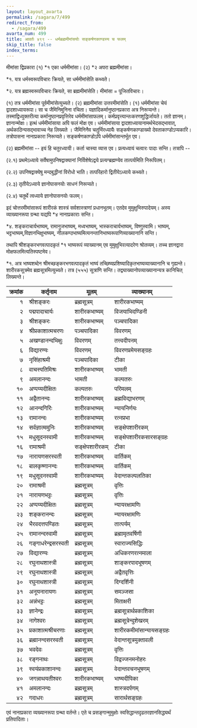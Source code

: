```yaml
---
layout: layout_avarta
permalink: /sagara/7/499
redirect_from:
  - /sagara/499
avarta_num: 499
title: आवर्तः ४९९ -- धर्मब्रह्ममीमांसयोः सङ्कर्षणकाण्डस्य च फलम्
skip_title: false
index_terms: 
---
```


मीमांसा द्विप्रकारा
(१) *१ एका धर्ममीमांसा। (२) *२ अपरा ब्रह्ममीमांसा।

<div class="footnote" markdown="1">
*१. यत्र धर्मस्वरूपविचारः क्रियते, सा धर्ममीमांसेति कथ्यते।

*२. यत्र ब्रह्मस्वरूपविचारः क्रियते, सा ब्रह्ममीमांसेति। मीमांसा = पूजितविचारः।
</div>

(१) तत्र धर्ममीमांसा पूर्वमीमांसेत्युच्यते। (२) ब्रह्ममीमांसा उत्तरमीमांसेति।
(१) धर्ममीमांसा चेयं द्वादशाध्यायरूपा। सा च जैमिनिमुनिना रचिता।
यज्ञादिकर्मानुष्ठानप्रकारा अत्र निरूप्यन्ते। तस्माद्विध्युक्तरीत्या कर्मानुष्ठानप्रवृत्तिरेव धर्ममीमांसाफलम्। कर्मप्रवृत्त्यान्तःकरणशुद्धिर्जायते। ततो ज्ञानम्।
ज्ञानान्मोक्षः। इत्थं धर्ममीमांसाया अपि फलं मोक्ष एव। धर्ममीमांसाया द्वादशाध्यायानामर्थभेदसद्भावात्, अर्थकाठिन्यसद्भावाच्च नेह लिख्यते
। जैमिनिनैव चतुर्भिरध्यायैः सङ्कर्षणकाण्डाख्यो देवताकाण्डोऽप्यकारि। तत्रोपासना
नानाप्रकारा निरूप्यते। सङ्कर्षणकाण्डोऽपि धर्ममीमांसान्तर्भूत एव।

(२) ब्रह्ममीमांसा --
इयं हि चतुरध्यायी। कर्ता चास्या व्यास एव।
प्रत्यध्यायं चत्वारः पादाः सन्ति। तत्रापि --

(२.१) प्रथमेऽध्याये सर्वेषामुपनिषद्वाक्यानां निर्विशेषेऽद्वये प्रत्यग्ब्रह्मण्येव तात्पर्यमिति निरूपितम्।

(२.२) उपनिषद्वाक्येषु मन्दबुद्धीनां विरोधो भाति। तत्परिहारो
द्वितीयेऽध्याये कथ्यते।

(२.३) तृतीयेऽध्याये ज्ञानोपासनयोः साधनं निरूप्यते।

(२.४) चतुर्थे त्वध्याये ज्ञानोपासनयोः फलम्।

इदं चोत्तरमीमांसारूपं शारीरकं शास्त्रं सर्वशास्त्राणां प्रधानभूतम्। एतदेव मुमुक्षुभिरुपादेयम्। अस्य व्याख्यानरूपा ग्रन्था यद्यपि *४ नानाप्रकाराः सन्ति।

<div class="footnote" markdown="1">
*४. शङ्कराचार्यभाष्यम्, रामानुजभाष्यम्, मध्वभाष्यम्, भास्कराचार्यभाष्यम्, विष्णुस्वामि। भाष्यम्, भट्टभाष्यम्,विज्ञानभिक्षुभाष्यम्, नीलकण्ठभाष्यमित्यनन्तानिभाष्यरूपाणिव्याख्यानानि सन्ति।
</div>

तथापि श्रीशङ्करभगवत्पादकृतं *१ भाष्यरूपं व्याख्यानम् एव मुमुक्षुभिरत्यादरेण
श्रोतव्यम्। तच्च ज्ञानद्वारा मोक्षफलमित्यतिस्पष्टमेव।


<div class="footnote" markdown="1">
*१. अत्र भाष्यशब्देन श्रीमच्छङ्करभगवत्पादकृतं भाष्यं तच्छिष्यप्रशिष्यादिकृतभाष्यव्याख्यानानि च गृह्यन्ते। शारीरकसूत्रमेव ब्रह्मसूत्रमित्युच्यते। तत्र (५५५) सूत्राणि
सन्ति। तद्व्याख्यानोपव्याख्यानान्यत्र कानिचित् लिख्यन्ते।

| क्रमांक | कर्तृनाम          | मूलम्            | व्याख्यानम्                                        |
|--------:|-------------------|------------------|----------------------------------------------------|
| १       | श्रीशङ्करः        | ब्रह्मसूत्रम्     | शारीरकभाष्यम्                                     |
| २       | पद्मपादाचार्यः    | शारीरकभाष्यम्    | विजयाभिदण्डिनी                                    |
| ३       | श्रीशङ्करः        | शारीरकभाष्यम्    | पञ्चपादिका                                        |
| ४       | श्रीप्रकाशात्मचरणः| पञ्चपादिका       | विवरणम्                                           |
| ५       | अखण्डानन्दभिक्षुः | विवरणम्          | तत्त्वदीपनम्                                      |
| ६       | विद्यारण्यः       | विवरणम्          | विवरणप्रमेयसङ्ग्रहः                              |
| ७       | नृसिंहाश्रमी      | पञ्चपादिका       | टीका                                               |
| ८       | वाचस्पतिमिश्रः    | शारीरकभाष्यम्    | भामती                                             |
| ९       | अमलानन्दः         | भामती            | कल्पतरुः                                           |
| १०      | अप्पय्यदीक्षितः   | कल्पतरुः         | परिमलम्                                           |
| ११      | अद्वैतानन्दः      | शारीरकभाष्यम्    | ब्रह्मविद्याभरणम्                                 |
| १२      | आनन्दगिरिः        | शारीरकभाष्यम्    | न्यायनिर्णयः                                      |
| १३      | रामानन्दः         | शारीरकभाष्यम्    | रत्नप्रभा                                          |
| १४      | सर्वज्ञात्ममुनिः  | शारीरकभाष्यम्    | सङ्क्षेपशारीरकम्                                                  |
| १५      | मधुसूदनस्वामी    | शारीरकभाष्यम्    | सङ्क्षेपशारीरकसारसङ्ग्रहः     |
| १६      | रामाश्रमी         | सङ्क्षेपशारीरकम् | टीका                                               |
| १७      | नारायणसरस्वती    | शारीरकभाष्यम्    | वार्तिकम्                                          |
| १८      | बालकृष्णानन्दः    | शारीरकभाष्यम्    | वार्तिकम्                                          |
| १९      | मधुसूदनस्वामी    | शारीरकभाष्यम्    | वेदान्तकल्पलतिका                                  |
| २०      | रामाश्रमी         | ब्रह्मसूत्रम्     | वृत्तिः                                            |
| २१      | नारायणभट्टः      | ब्रह्मसूत्रम्     | वृत्तिः                                            |
| २२      | अप्पय्यदीक्षितः   | ब्रह्मसूत्रम्     | न्यायरक्षामणिः                                    |
| २३      | शङ्करानन्दः       | ब्रह्मसूत्रम्     | न्यायरक्षामणिः                                    |
| २४      | भैरवदत्तपण्डितः | ब्रह्मसूत्रम्     | तात्पर्यम्                                         |
| २५      | रामानन्दस्वामी   | ब्रह्मसूत्रम्     | ब्रह्मामृतवर्षिणी                                 |
| २६      | गङ्गाधरेन्द्रसरस्वती| ब्रह्मसूत्रम् | स्वाराज्यसिद्धिः                                   |
| २७      | विद्यारण्यः       | ब्रह्मसूत्रम्     | अधिकरणरत्नमाला                                   |
| २८      | रघुनाथशास्त्री    | ब्रह्मसूत्रम्     | शाङ्करपादभूषणम्                                  |
| २९      | रघुनाथशास्त्री    | ब्रह्मसूत्रम्     | अद्वैतवृत्तिः                                     |
| ३०      | रघुनाथशास्त्री    | ब्रह्मसूत्रम्     | दिग्दर्शिनी                                        |
| ३१      | अनूयनारायणः      | ब्रह्मसूत्रम्     | समञ्जसा                                           |
| ३२      | अन्नंभट्टः            | ब्रह्मसूत्रम्     | मिताक्षरी                                          |
| ३३      | ज्ञानेन्द्रः           | ब्रह्मसूत्रम्     | ब्रह्मसूत्रार्थप्रकाशिका                           |
| ३४      | नागेश्वरः             | ब्रह्मसूत्रम्     | ब्रह्मसूत्रेन्दुशेखरम्                              |
| ३५      | प्रकाशात्मश्रीचरणाः  | ब्रह्मसूत्रम्     | शारीरकमीमांसान्यायसङ्ग्रहः                        |
| ३६      | ब्रह्मानन्दसरस्वती     | ब्रह्मसूत्रम्     | वेदान्तसूत्रमुक्तावली                              |
| ३७      | भवदेवः                | ब्रह्मसूत्रम्     | वृत्तिः                                             |
| ३८      | रङ्गनाथः              | ब्रह्मसूत्रम्     | विद्वज्जनमनोहरः                                    |
| ३९      | स्वयंप्रकाशानन्दः     | ब्रह्मसूत्रम्     | वेदान्तवचनभूषणम्                                  |
| ४०      | जगन्नाथयतीश्वरः      | शारीरकभाष्यम्    | भाष्यदीपिका                                        |
| ४१      | अमलानन्दः             | ब्रह्मसूत्रम्     | शास्त्रदर्पणम्                                     |
| ४२      | गदाधरः               | ब्रह्मसूत्रम्     | सारार्थसङ्ग्रहः                                    |

एवं नानाप्रकारा व्यख्यानरूपा ग्रन्था वर्तन्ते। एते च प्रसङ्गान्मुमुक्षोः स्वसिद्धान्तदृढतरज्ञानसिद्ध्यर्थं प्रतिपादिताः।
</div>

